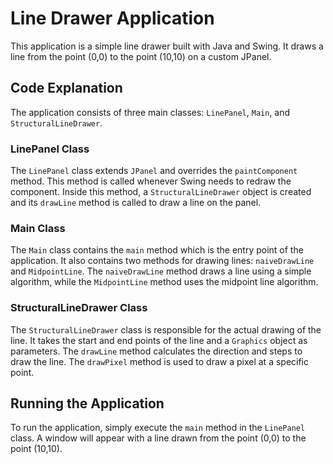 # Line Drawer Application

This application is a simple line drawer built with Java and Swing. It draws a line from the point (0,0) to the point (10,10) on a custom JPanel.

## Code Explanation

The application consists of three main classes: `LinePanel`, `Main`, and `StructuralLineDrawer`.

### LinePanel Class

The `LinePanel` class extends `JPanel` and overrides the `paintComponent` method. This method is called whenever Swing needs to redraw the component. Inside this method, a `StructuralLineDrawer` object is created and its `drawLine` method is called to draw a line on the panel.

### Main Class

The `Main` class contains the `main` method which is the entry point of the application. It also contains two methods for drawing lines: `naiveDrawLine` and `MidpointLine`. The `naiveDrawLine` method draws a line using a simple algorithm, while the `MidpointLine` method uses the midpoint line algorithm.

### StructuralLineDrawer Class

The `StructuralLineDrawer` class is responsible for the actual drawing of the line. It takes the start and end points of the line and a `Graphics` object as parameters. The `drawLine` method calculates the direction and steps to draw the line. The `drawPixel` method is used to draw a pixel at a specific point.

## Running the Application

To run the application, simply execute the `main` method in the `LinePanel` class. A window will appear with a line drawn from the point (0,0) to the point (10,10).